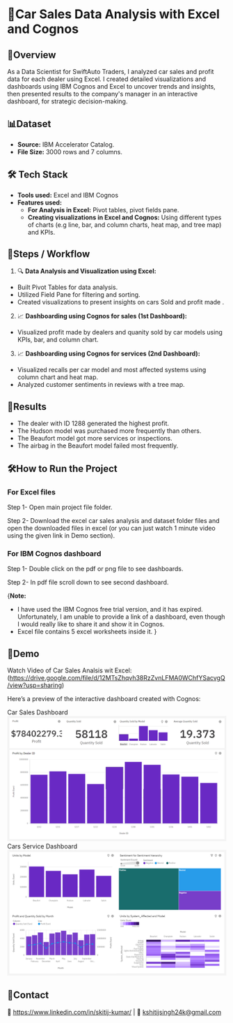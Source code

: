
# 🏡Car Sales Data Analysis with Excel and Cognos



## 📄Overview
As a Data Scientist for SwiftAuto Traders, I analyzed car sales and profit data for each dealer using Excel. I created detailed visualizations and dashboards using IBM Cognos and Excel to uncover trends and insights, then presented results to the company's manager in an interactive dashboard, for strategic decision-making.
## 📊Dataset
- **Source:** IBM Accelerator Catalog.  
- **File Size:** 3000 rows and 7 columns.  
## 🛠️ Tech Stack
- **Tools used:** Excel and IBM Cognos
- **Features used:** 
  - **For Analysis in Excel:** Pivot tables, pivot fields pane.
  -  **Creating visualizations in Excel and Cognos:** Using different types of charts (e.g line, bar, and column charts, heat map, and tree map) and KPIs. 
## 🚀Steps / Workflow
1. 🔍 **Data Analysis and Visualization using Excel:** 
- Built Pivot Tables for data analysis.
- Utilized Field Pane for filtering and sorting.
- Created visualizations to present insights on cars Sold and profit made  .
2. 📈 **Dashboarding using Cognos for sales (1st Dashboard):**
- Visualized profit made by dealers and quanity sold by car models using KPIs, bar, and column chart.
3. 📈 **Dashboarding using Cognos for services (2nd Dashboard):**
- Visualized recalls per car model and most affected systems using column chart and heat map.
- Analyzed customer sentiments in reviews with a tree map.
## 🎯Results
- The dealer with ID 1288 generated the highest profit.
- The Hudson model was purchased more frequently than others.
- The Beaufort model got more services or inspections.
- The airbag in the Beaufort model failed most frequently.
## 🛠️How to Run the Project
### For Excel files
Step 1- Open main project file folder.

Step 2- Download the excel car sales analysis and dataset folder files and open the downloaded files in excel (or you can just watch 1 minute video using the given link in Demo section).


### For IBM Cognos dashboard
Step 1- Double click on the pdf or png file to see dashboards.

Step 2- In pdf file scroll down to see second dashboard.


{**Note:** 
- I have used the IBM Cognos free trial version, and it has expired. Unfortunately, I am unable to provide a link of a dashboard, even though I would really like to share it and show it in Cognos.
- Excel file contains 5 excel worksheets inside it.
}
## 🔗Demo
Watch Video of Car Sales Analsis wit Excel: (https://drive.google.com/file/d/12MTsZhqvh38RzZvnLFMA0WChfYSacvgQ/view?usp=sharing)

Here’s a preview of the interactive dashboard created with Cognos:

Car Sales Dashboard
![Car sales dashboard Screenshot](https://github.com/Skitij-Kumar/Car-Sales-Analysis-and-Visualization-Project/blob/main/Main%20project%20files/Car%20sales%20dashboard%20Cognos%20Image.png)
Cars Service Dashboard
![Cars service](https://github.com/Skitij-Kumar/Car-Sales-Analysis-and-Visualization-Project/blob/main/Main%20project%20files/Cars%20service%20dashboard%20Cognos%20Image.png)


## 🤝Contact
💼 https://www.linkedin.com/in/skitij-kumar/ | 📧 kshitijsingh24k@gmail.com
